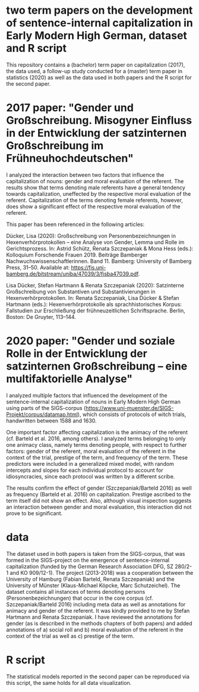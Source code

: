 # two term papers on the development of sentence-internal capitalization in Early Modern High German, dataset and R script

This repository contains a (bachelor) term paper on capitalization (2017), the data used, a follow-up study conducted for a (master) term paper in statistics (2020) as well as the data used in both papers and the R script for the second paper.

# 2017 paper: "Gender und Großschreibung. Misogyner Einfluss in der Entwicklung der satzinternen Großschreibung im Frühneuhochdeutschen"

I analyzed the interaction between two factors that influence the capitalization of nouns: gender and moral evaluation of the referent.
The results show that terms denoting male referents have a general tendency towards capitalization, uneffected by the respective moral evaluation of the referent. Capitalization of the terms denoting female referents, however, does show a significant effect of the respective moral evaluation of the referent.

This paper has been referenced in the following articles:

Dücker, Lisa (2020): Großschreibung von Personenbezeichnungen in Hexenverhörprotokollen –  eine Analyse von Gender, Lemma und Rolle im Gerichtsprozess. In: Astrid Schütz, Renata Szczepaniak & Mona Hess (eds.): Kolloquium Forschende Frauen 2019. Beiträge Bamberger Nachwuchswissenschaftlerinnen. Band 11. Bamberg: University of Bamberg Press, 31–50. Available at: https://fis.uni-bamberg.de/bitstream/uniba/47039/3/fisba47039.pdf.

Lisa Dücker, Stefan Hartmann & Renata Szczepaniak (2020): Satzinterne Großschreibung von Substantiven und Substantivierungen in Hexenverhörprotokollen. In: Renata Szczepaniak, Lisa Dücker & Stefan Hartmann (eds.): Hexenverhörprotokolle als sprachhistorisches Korpus: Fallstudien zur Erschließung der frühneuzeitlichen Schriftsprache. Berlin, Boston: De Gruyter, 113–144.

# 2020 paper: "Gender und soziale Rolle in der Entwicklung der satzinternen Großschreibung –  eine multifaktorielle Analyse"

I analyzed multiple factors that influenced the development of the sentence-internal capitalization of nouns in Early Modern High German using parts of the SIGS-corpus (https://www.uni-muenster.de/SIGS-Projekt/corpus/datamap.html), which consists of protocols of witch trials, handwritten between 1588 and 1630.

One important factor affecting capitalization is the animacy of the referent (cf. Barteld et al. 2016, among others).
I analyzed terms belonging to only one animacy class, namely terms denoting people, with respect to further factors: gender of the referent, moral evaluation of the referent in the context of the trial, prestige of the term, and frequency of the term. 
These predictors were included in a generalized mixed model, with random intercepts and slopes for each individual protocol to account for idiosyncracies, since each protocol was written by a different scribe.

The results confirm the effect of gender (Szczepaniak/Barteld 2016) as well as frequency (Barteld et al. 2016) on capitalization. 
Prestige ascribed to the term itself did not show an effect. 
Also, although visual inspection suggests an interaction between gender and moral evaluation, this interaction did not prove to be significant.

# data
The dataset used in both papers is taken from the SIGS-corpus, that was formed in the SIGS-project on the emergence of sentence-internal capitalization (funded by the German Research Association DFG, SZ 280/2-1 and KO 909/12-1). The project (2013-2018) was a cooperation between the University of Hamburg (Fabian Barteld, Renata Szczepaniak) and the University of Münster (Klaus-Michael Köpcke, Marc Schutzeichel).
The dataset contains all instances of terms denoting persons (Personenbezeichnungen) that occur in the core corpus (cf. Szczepaniak/Barteld 2016) including meta data as well as annotations for animacy and gender of the referent. It was kindly provided to me by Stefan Hartmann and Renata Szczepaniak. 
I have reviewed the annotations for gender (as is described in the methods chapters of both papers) and added annotations of a) social roll and b) moral evaluation of the referent in the context of the trial as well as c) prestige of the term.

# R script
The statistical models reported in the second paper can be reproduced via this script, the same holds for all data visualization.

